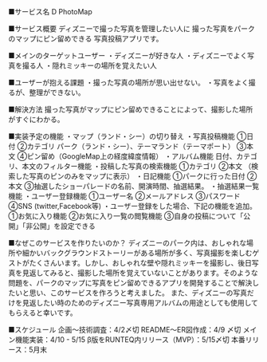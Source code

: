 ■サービス名
  D PhotoMap

■サービス概要
ディズニーで撮った写真を管理したい人に
撮った写真をパークのマップにピン留めできる
写真投稿アプリです。

■メインのターゲットユーザー
・ディズニーが好きな人
・ディズニーでよく写真を撮る人
・隠れミッキーの場所を覚えたい人

■ユーザーが抱える課題
・撮った写真の場所が思い出せない。
・写真をよく撮るが、整理ができない。

■解決方法
撮った写真がマップにピン留めできることによって、撮影した場所がすぐにわかる。

■実装予定の機能
・マップ（ランド・シー）の切り替え
・写真投稿機能
  ①日付
  ②カテゴリ
    パーク（ランド・シー）、テーマランド（テーマポート）
  ③本文
  ④ピン留め（GoogleMap上の経度緯度情報）
・アルバム機能
  日付、カテゴリ、本文のフィルター機能
・投稿した写真の検索機能
  ①カテゴリ
  ②本文
  （検索した写真のピンのみをマップに表示）
・日記機能
  ①パークに行った日付
  ②本文
  ③抽選したショーパレードの名前、開演時間、抽選結果。
・抽選結果一覧機能
・ユーザー登録機能
  ①ユーザー名
  ②メールアドレス
  ③パスワード
  ④SNS (twitter,Facebook等)
・ユーザー登録をした場合、下記の機能を追加。
  ①お気に入り機能
  ②お気に入り一覧の閲覧機能
  ③自身の投稿について「公開」「非公開」を設定できる

■なぜこのサービスを作りたいのか？
ディズニーのパーク内は、おしゃれな場所や細かいバックグラウンドストーリーがある場所が多く、写真撮影を楽しむゲストがたくさんいます。しかし、おしゃれな壁や隠れミッキーを撮影し、後日写真を見返してみると、撮影した場所を覚えていないことがあります。そのような問題を、パークのマップに写真をピン留めできるアプリを開発することで解決したいと思い、このサービスを作ろうと考えました。
また、ディズニーの写真だけを見返したい時のためのディズニー写真専用アルバムの用途としても使用してもらえると幸いです。

■スケジュール
企画〜技術調査：4/2〆切
README〜ER図作成：4/9 〆切
メイン機能実装：4/10 - 5/15
β版をRUNTEQ内リリース（MVP）：5/15〆切
本番リリース：5月末